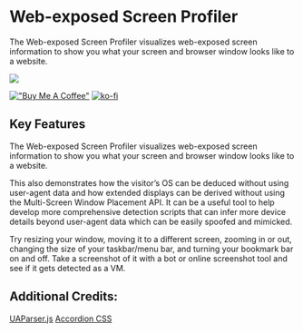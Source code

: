 # Web-exposed Screen Profiler
The Web-exposed Screen Profiler visualizes web-exposed screen information to show you what your screen and browser window looks like to a website.

![](https://media.publit.io/file/snokagit/exposed-screen.gif)

[!["Buy Me A Coffee"](https://www.buymeacoffee.com/assets/img/custom_images/orange_img.png)](https://www.buymeacoffee.com/snoka)
[![ko-fi](https://ko-fi.com/img/githubbutton_sm.svg)](https://ko-fi.com/W7W1FDHVR)

## Key Features

The Web-exposed Screen Profiler visualizes web-exposed screen information to show you what your screen and browser window looks like to a website.

This also demonstrates how the visitor’s OS can be deduced without using user-agent data and how extended displays can be derived without using the Multi-Screen Window Placement API. It can be a useful tool to help develop more comprehensive detection scripts that can infer more device details beyond user-agent data which can be easily spoofed and mimicked.

Try resizing your window, moving it to a different screen, zooming in or out, changing the size of your taskbar/menu bar, and turning your bookmark bar on and off. Take a screenshot of it with a bot or online screenshot tool and see if it gets detected as a VM.

## Additional Credits:
[UAParser.js](https://github.com/faisalman/ua-parser-js)
[Accordion CSS](https://codepen.io/havardob/pen/abBJgQo)
